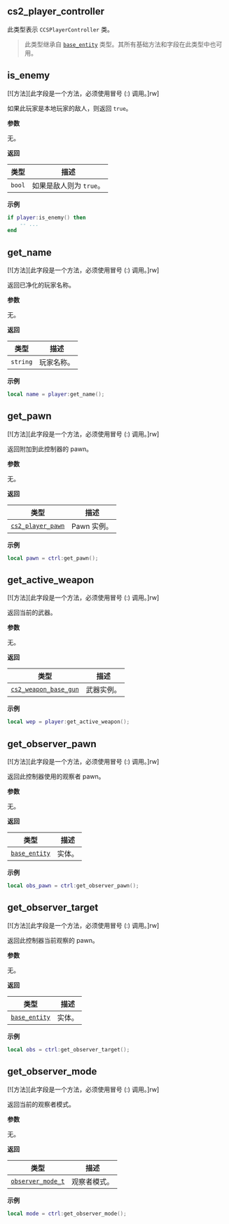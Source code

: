 ## cs2_player_controller

此类型表示 `CCSPlayerController` 类。

> 此类型继承自 [`base_entity`](/api/entities/base-entity "此类型表示一个基础游戏实体。") 类型。其所有基础方法和字段在此类型中也可用。

## is_enemy

[![方法][此字段是一个方法，必须使用冒号 (:) 调用。]rw]

如果此玩家是本地玩家的敌人，则返回 `true`。

**参数**

无。

**返回**

| 类型 | 描述 |
| ---- | ---- |
| `bool` | 如果是敌人则为 `true`。 |

**示例**

```lua
if player:is_enemy() then
    -- ...
end
```

## get_name

[![方法][此字段是一个方法，必须使用冒号 (:) 调用。]rw]

返回已净化的玩家名称。

**参数**

无。

**返回**

| 类型 | 描述 |
| ---- | ---- |
| `string` | 玩家名称。 |

**示例**

```lua
local name = player:get_name();
```

## get_pawn

[![方法][此字段是一个方法，必须使用冒号 (:) 调用。]rw]

返回附加到此控制器的 pawn。

**参数**

无。

**返回**

| 类型 | 描述 |
| ---- | ---- |
| [`cs2_player_pawn`](/api/entities/base-entity/cs2-player-pawn "此类型表示 C_CSPlayerPawn 类。") | Pawn 实例。 |

**示例**

```lua
local pawn = ctrl:get_pawn();
```

## get_active_weapon

[![方法][此字段是一个方法，必须使用冒号 (:) 调用。]rw]

返回当前的武器。

**参数**

无。

**返回**

| 类型 | 描述 |
| ---- | ---- |
| [`cs2_weapon_base_gun`](/api/entities/base-entity/cs2-weapon-base-gun "此类型表示 CCSWeaponBaseGun 类。") | 武器实例。 |

**示例**

```lua
local wep = player:get_active_weapon();
```

## get_observer_pawn

[![方法][此字段是一个方法，必须使用冒号 (:) 调用。]rw]

返回此控制器使用的观察者 pawn。

**参数**

无。

**返回**

| 类型 | 描述 |
| ---- | ---- |
| [`base_entity`](/api/entities/base-entity "此类型表示一个基础游戏实体。") | 实体。 |

**示例**

```lua
local obs_pawn = ctrl:get_observer_pawn();
```

## get_observer_target

[![方法][此字段是一个方法，必须使用冒号 (:) 调用。]rw]

返回此控制器当前观察的 pawn。

**参数**

无。

**返回**

| 类型 | 描述 |
| ---- | ---- |
| [`base_entity`](/api/entities/base-entity "此类型表示一个基础游戏实体。") | 实体。 |

**示例**

```lua
local obs = ctrl:get_observer_target();
```

## get_observer_mode

[![方法][此字段是一个方法，必须使用冒号 (:) 调用。]rw]

返回当前的观察者模式。

**参数**

无。

**返回**

| 类型 | 描述 |
| ---- | ---- |
| [`observer_mode_t`](/api/entities/observer-mode-t "此枚举表示游戏中可用的观察者模式。") | 观察者模式。 |

**示例**

```lua
local mode = ctrl:get_observer_mode();
```